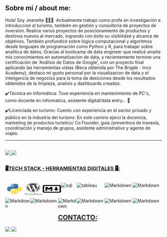 ## Sobre mi / about me: 

Hola! Soy Jeanette 👩🏻‍💻 ⁣⁣
⁣⁣Actualmente trabajo como profe en investigación e introduccion al turismo, también en gestión y consultoría de proyectos de inversión. Realice varios proyectos de posicionamiento de productos y destinos nuevos al mercado, logrando con éxito su visibilidad y alcance de objetivos. También profundicé sobre lógica computacional y algoritmos desde lenguajes de programación como Python y R, para trabajar sobre analitica de datos. 
Gracias al bootcamp de data engineer que realicé amplie mis conocimientos en automatizacion de data, y recientemente termine una certificación de 'Análisis de Datos de Google', con un proyecto final aplicando las herramientas vistas (Beca obtenida por The Brigde - Inco Academy), destaco mi gusto personal por la visualizacion de data y el inteligencia de negocios para la toma de desiciones desde los resultados obtenidos de la limpieza, analisis y dashboards creados. 

✔️Técnica en informática: Tuve experiencia en mantenimiento de PC's, como docente en informatica, asistente digital/data entry... 🚀 

✔️Licenciada en turismo: Cuento con experiencia en el sector privado y público en la industria del turismo: 
En este camino ejercí la docencia, marketing de productos turistico/ Co Founder, guia /preventora de travesía, coordinación y manejo de grupos, asistente administrativo y agente de viajes.
_______________________________________________________________________________________________________________________________________________________________

<div style="display: inline_block"><br>
  <a href="https://github.com/Jeanette22">
  <img height="150em" src="https://github-readme-stats.vercel.app/api?username=Jeanette22&show_icons=true&theme=Gradient&include_all_commits=true&count_private=true"/>
  <img height="150em" src="https://github-readme-stats.vercel.app/api/top-langs/?username=Jeanette22&layout=compact&langs_count=7&theme=Gradient"/>
</div>

##

### 🖥️​ TECH STACK - HERRAMIENTAS DIGITALES 🖥️​: 
##

  <img align="left" alt="Rafa-Python" height="40" width="60" src="https://raw.githubusercontent.com/devicons/devicon/master/icons/python/python-original.svg">         
  <img align="left" alt="Wordpress" height="40" width="60" src="https://github.com/devicons/devicon/blob/master/icons/wordpress/wordpress-original.svg">
  <img align="left" alt="Markdown" height="40" width="60" src="https://github.com/devicons/devicon/blob/master/icons/markdown/markdown-original.svg">
  <img align="left" alt="sql" height="40" width="50" src="https://github.com/Jeanette22/Jeanette22/assets/80054717/6239c45e-2113-49f6-9f1f-993d39929cbe.png">
  <img align="left" alt="tableau" height="40" width="90" src="https://dev3lop.com/wp-content/uploads/2017/04/tableau-logo-tableau-software.jpg"> 
  <img align="left" alt="Markdown" height="40" width="90" src="https://datascientest.com/es/wp-content/uploads/sites/7/2020/10/power-bi-logo-1.jpg"> 
  <img align="left" alt="Markdown" height="50" width="90" src="https://upload.wikimedia.org/wikipedia/commons/e/ed/Pandas_logo.svg"> 
  <img align="left" alt="Markdown" height="50" width="80" src="https://static.javatpoint.com/tutorial/matplotlib/images/matplotlib-tutorial.png">
  <img align="left" alt="Markdown" height="80" width="90" src="https://1000marcas.net/wp-content/uploads/2021/06/PostgreSQL-Logo-1024x640.png">
  <img align="left" alt="Markdown" height="40" width="60" src="https://logos-world.net/wp-content/uploads/2022/02/Microsoft-Excel-Logo-700x394.png">
  <img align="left" alt="Markdown" height="50" width="90" src="https://blog.ikhuerta.com/wp-content/uploads/2016/10/google-data-studio-logo-1.jpg">
  <img align="left" alt="Markdown" height="40" width="90" src="https://www.rstudio.com/wp-content/uploads/2018/10/black.png">
  <img align="left" alt="Markdown" height="50" width="90" src="https://www.logo.wine/a/logo/Amazon_Web_Services/Amazon_Web_Services-Logo.wine.svg">




##
##
##
##
######
##
##
##
######
##
 ## CONTACTO:  
</div> 
 <a href = "mailto:leticiajmansilla@gmail.com"><img src="https://img.shields.io/badge/-Gmail-%23333?style=for-the-badge&logo=gmail&logoColor=white" target="_blank"></a>
 <a href="https://www.linkedin.com/in/jeanettedataviz/" target="_blank"><img src="https://img.shields.io/badge/-LinkedIn-%230077B5?style=for-the-badge&logo=linkedin&logoColor=white" target="_blank"></a> 

</div>
